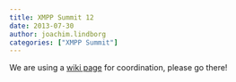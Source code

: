 ```yaml
---
title: XMPP Summit 12
date: 2013-07-30
author: joachim.lindborg
categories: ["XMPP Summit"]
---
```


We are using a [wiki page](http://wiki.xmpp.org/web/Summit_12) for coordination, please go there!
